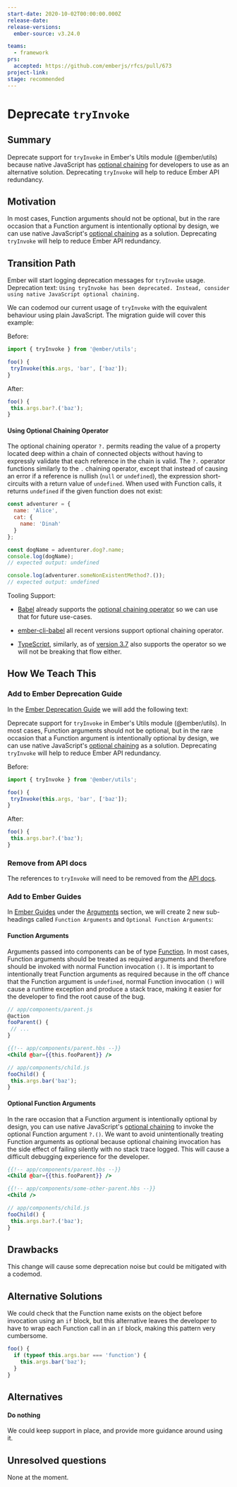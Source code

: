 ```yaml
---
start-date: 2020-10-02T00:00:00.000Z
release-date:
release-versions: 
  ember-source: v3.24.0

teams: 
  - framework
prs:
  accepted: https://github.com/emberjs/rfcs/pull/673
project-link: 
stage: recommended
---
```


# Deprecate `tryInvoke`

## Summary

Deprecate support for `tryInvoke` in Ember's Utils module (@ember/utils) because native JavaScript has [optional chaining](https://developer.mozilla.org/en-US/docs/Web/JavaScript/Reference/Operators/Optional_chaining) for developers to use as an alternative solution. Deprecating `tryInvoke` will help to reduce Ember API redundancy.

## Motivation

In most cases, Function arguments should not be optional, but in the rare occasion that a Function argument is intentionally optional by design, we can use native JavaScript's [optional chaining](https://developer.mozilla.org/en-US/docs/Web/JavaScript/Reference/Operators/Optional_chaining) as a solution. Deprecating `tryInvoke` will help to reduce Ember API redundancy.

## Transition Path

Ember will start logging deprecation messages for `tryInvoke` usage. Deprecation text: `Using tryInvoke has been deprecated. Instead, consider using native JavaScript optional chaining.`

We can codemod our current usage of `tryInvoke` with the equivalent behaviour using plain JavaScript. The migration guide will cover this example:

Before:

```js
import { tryInvoke } from '@ember/utils';

foo() {
 tryInvoke(this.args, 'bar', ['baz']);
}
```

After:

```js
foo() {
 this.args.bar?.('baz');
}
```

#### Using Optional Chaining Operator

The optional chaining operator `?.` permits reading the value of a property located deep within a chain of connected objects without having to expressly validate that each reference in the chain is valid. The `?.` operator functions similarly to the `.` chaining operator, except that instead of causing an error if a reference is nullish (`null` or `undefined`), the expression short-circuits with a return value of `undefined`. When used with Function calls, it returns `undefined` if the given function does not exist:

```js
const adventurer = {
  name: 'Alice',
  cat: {
    name: 'Dinah'
  }
};

const dogName = adventurer.dog?.name;
console.log(dogName);
// expected output: undefined

console.log(adventurer.someNonExistentMethod?.());
// expected output: undefined
```

Tooling Support:

- [Babel](https://babeljs.io/) already supports the [optional chaining operator](https://babeljs.io/docs/en/babel-plugin-proposal-optional-chaining) so we can use that for future use-cases.

- [ember-cli-babel](https://www.npmjs.com/package/ember-cli-babel) all recent versions support optional chaining operator.

- [TypeScript](https://github.com/microsoft/TypeScript), similarly, as of [version 3.7](https://www.typescriptlang.org/docs/handbook/release-notes/typescript-3-7.html#optional-chaining) also supports the operator so we will not be breaking that flow either.

## How We Teach This

### Add to Ember Deprecation Guide

In the [Ember Deprecation Guide](https://deprecations.emberjs.com/) we will add the following text:

Deprecate support for `tryInvoke` in Ember's Utils module (@ember/utils). In most cases, Function arguments should not be optional, but in the rare occasion that a Function argument is intentionally optional by design, we can use native JavaScript's [optional chaining](https://developer.mozilla.org/en-US/docs/Web/JavaScript/Reference/Operators/Optional_chaining) as a solution. Deprecating `tryInvoke` will help to reduce Ember API redundancy.

Before:

```js
import { tryInvoke } from '@ember/utils';

foo() {
 tryInvoke(this.args, 'bar', ['baz']);
}
```

After:

```js
foo() {
 this.args.bar?.('baz');
}
```

### Remove from API docs

The references to `tryInvoke` will need to be removed from the [API docs](https://api.emberjs.com/ember/release/functions/@ember%2Futils/tryInvoke).

### Add to Ember Guides

In [Ember Guides](https://guides.emberjs.com/release/) under the [Arguments](https://guides.emberjs.com/release/components/component-arguments-and-html-attributes/) section, we will create 2 new sub-headings called `Function Arguments` and `Optional Function Arguments`:

#### Function Arguments
Arguments passed into components can be of type [Function](https://developer.mozilla.org/en-US/docs/Web/JavaScript/Guide/Functions). In most cases, Function arguments should be treated as required arguments and therefore should be invoked with normal Function invocation `()`. It is important to intentionally treat Function arguments as required because in the off chance that the Function argument is `undefined`, normal Function invocation `()` will cause a runtime exception and produce a stack trace, making it easier for the developer to find the root cause of the bug.

```js
// app/components/parent.js
@action
fooParent() {
 // ...
}
```

```hbs
{{!-- app/components/parent.hbs --}}
<Child @bar={{this.fooParent}} />
```

```js
// app/components/child.js
fooChild() {
 this.args.bar('baz');
}
```

#### Optional Function Arguments
In the rare occasion that a Function argument is intentionally optional by design, you can use native JavaScript's [optional chaining](https://developer.mozilla.org/en-US/docs/Web/JavaScript/Reference/Operators/Optional_chaining) to invoke the optional Function argument `?.()`. We want to avoid unintentionally treating Function arguments as optional because optional chaining invocation has the side effect of failing silently with no stack trace logged. This will cause a difficult debugging experience for the developer.

```hbs
{{!-- app/components/parent.hbs --}}
<Child @bar={{this.fooParent}} />
```

```hbs
{{!-- app/components/some-other-parent.hbs --}}
<Child />
```

```js
// app/components/child.js
fooChild() {
 this.args.bar?.('baz');
}
```

## Drawbacks

This change will cause some deprecation noise but could be mitigated with a codemod.

## Alternative Solutions

We could check that the Function name exists on the object before invocation using an `if` block, but this alternative leaves the developer to have to wrap each Function call in an `if` block, making this pattern very cumbersome.

```js
foo() {
  if (typeof this.args.bar === 'function') {
    this.args.bar('baz');
  }
}
```

## Alternatives

#### Do nothing
We could keep support in place, and provide more guidance around using it.

## Unresolved questions

None at the moment.
